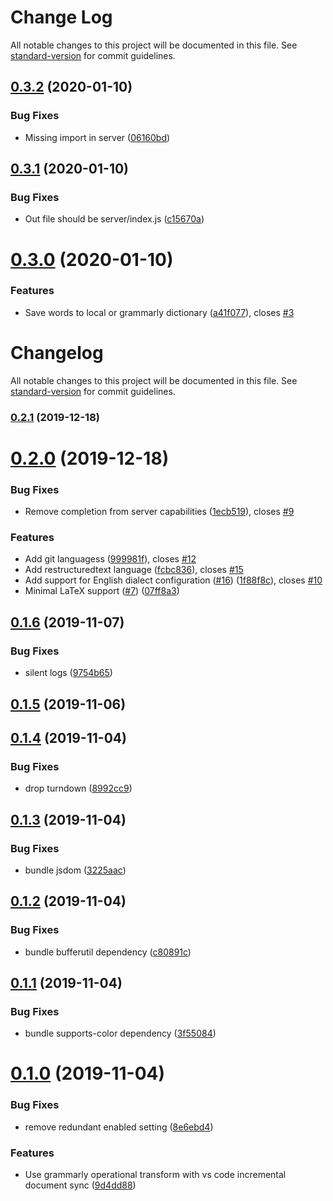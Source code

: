 # Change Log

All notable changes to this project will be documented in this file. See [standard-version](https://github.com/conventional-changelog/standard-version) for commit guidelines.

<a name="0.3.2"></a>
## [0.3.2](https://github.com/znck/grammarly/compare/v0.3.1...v0.3.2) (2020-01-10)


### Bug Fixes

* Missing import in server ([06160bd](https://github.com/znck/grammarly/commit/06160bd))



<a name="0.3.1"></a>
## [0.3.1](https://github.com/znck/grammarly/compare/v0.3.0...v0.3.1) (2020-01-10)


### Bug Fixes

* Out file should be server/index.js ([c15670a](https://github.com/znck/grammarly/commit/c15670a))



<a name="0.3.0"></a>
# [0.3.0](https://github.com/znck/grammarly/compare/v0.2.1...v0.3.0) (2020-01-10)


### Features

* Save words to local or grammarly dictionary ([a41f077](https://github.com/znck/grammarly/commit/a41f077)), closes [#3](https://github.com/znck/grammarly/issues/3)



# Changelog

All notable changes to this project will be documented in this file. See [standard-version](https://github.com/conventional-changelog/standard-version) for commit guidelines.

### [0.2.1](https://github.com/znck/grammarly/compare/v0.2.0...v0.2.1) (2019-12-18)

# [0.2.0](https://github.com/znck/grammarly/compare/v0.1.6...v0.2.0) (2019-12-18)


### Bug Fixes

* Remove completion from server capabilities ([1ecb519](https://github.com/znck/grammarly/commit/1ecb519901206268a73050df8aea4181ab184fc9)), closes [#9](https://github.com/znck/grammarly/issues/9)


### Features

* Add git languagess ([999981f](https://github.com/znck/grammarly/commit/999981ffac44ba24447ce4b2c3a0b20090bc1997)), closes [#12](https://github.com/znck/grammarly/issues/12)
* Add restructuredtext language ([fcbc836](https://github.com/znck/grammarly/commit/fcbc836efe5ac09e267b46a6775a08a533412c2c)), closes [#15](https://github.com/znck/grammarly/issues/15)
* Add support for English dialect configuration ([#16](https://github.com/znck/grammarly/issues/16)) ([1f88f8c](https://github.com/znck/grammarly/commit/1f88f8c7cf8b15b7cf5e234b197d64f54d782766)), closes [#10](https://github.com/znck/grammarly/issues/10)
* Minimal LaTeX support ([#7](https://github.com/znck/grammarly/issues/7)) ([07ff8a3](https://github.com/znck/grammarly/commit/07ff8a357523cf5a29c6682e99a63ac7be1c5417))



## [0.1.6](https://github.com/znck/grammarly/compare/v0.1.5...v0.1.6) (2019-11-07)


### Bug Fixes

* silent logs ([9754b65](https://github.com/znck/grammarly/commit/9754b6571483d9c46011fafcdfa0cdea137f9a19))



## [0.1.5](https://github.com/znck/grammarly/compare/v0.1.4...v0.1.5) (2019-11-06)



## [0.1.4](https://github.com/znck/grammarly/compare/v0.1.3...v0.1.4) (2019-11-04)


### Bug Fixes

* drop turndown ([8992cc9](https://github.com/znck/grammarly/commit/8992cc927cbd10ed9eb1e1b894c7870b243467f9))



## [0.1.3](https://github.com/znck/grammarly/compare/v0.1.2...v0.1.3) (2019-11-04)


### Bug Fixes

* bundle jsdom ([3225aac](https://github.com/znck/grammarly/commit/3225aac7e9711511b08b32201493913a2c1acbd6))



## [0.1.2](https://github.com/znck/grammarly/compare/v0.1.1...v0.1.2) (2019-11-04)


### Bug Fixes

* bundle bufferutil dependency ([c80891c](https://github.com/znck/grammarly/commit/c80891c4f358b602370eab2c68c82d6600647882))



## [0.1.1](https://github.com/znck/grammarly/compare/v0.1.0...v0.1.1) (2019-11-04)


### Bug Fixes

* bundle supports-color dependency ([3f55084](https://github.com/znck/grammarly/commit/3f55084d0171bfd42c909ce9436b1a540306a7a0))



# [0.1.0](https://github.com/znck/grammarly/compare/8e6ebd411c6fd6e8c09ffdc462ae2b1367114ab6...v0.1.0) (2019-11-04)


### Bug Fixes

* remove redundant enabled setting ([8e6ebd4](https://github.com/znck/grammarly/commit/8e6ebd411c6fd6e8c09ffdc462ae2b1367114ab6))


### Features

* Use grammarly operational transform with vs code incremental document sync ([9d4dd88](https://github.com/znck/grammarly/commit/9d4dd8825ac5d4e8422a1236b1cdd3909bbac049))
